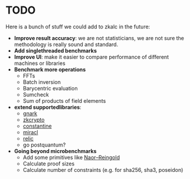 # TODO

Here is a bunch of stuff we could add to zkalc in the future:

- **Improve result accuracy**: we are not statisticians, we are not sure the methodology is really sound and standard.
- **Add singlethreaded benchmarks**
- **Improve UI**: make it easier to compare performance of different machines or libraries
- **Benchmark more operations**
  - FFTs
  - Batch inversion
  - Barycentric evaluation
  - Sumcheck
  - Sum of products of field elements
- **extend supportedlibraries**:
  - [gnark](https://github.com/ConsenSys/gnark)
  - [zkcrypto](https://github.com/zcash/halo2)
  - [constantine](https://github.com/mratsim/constantine)
  - [miracl](https://github.com/miracl/core)
  - [relic](https://github.com/relic-toolkit/relic)
  - go postquantum?
- **Going beyond microbenchmarks**
  - Add some primitives like [Naor–Reingold](https://en.wikipedia.org/wiki/Naor%E2%80%93Reingold_pseudorandom_function)
  - Calculate proof sizes
  - Calculate number of constraints (e.g. for sha256, sha3, poseidon)

